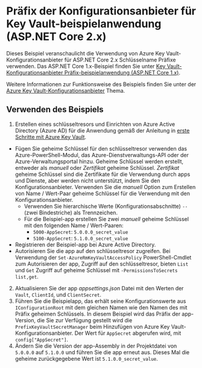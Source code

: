 # <a name="prefix-key-vault-configuration-provider-sample-application-aspnet-core-2x"></a>Präfix der Konfigurationsanbieter für Key Vault-beispielanwendung (ASP.NET Core 2.x)

Dieses Beispiel veranschaulicht die Verwendung von Azure Key Vault-Konfigurationsanbieter für ASP.NET Core 2.x Schlüsselname Präfixe verwenden. Das ASP.NET Core 1.x-Beispiel finden Sie unter [Key Vault-Konfigurationsanbieter Präfix-beispielanwendung (ASP.NET Core 1.x)](https://github.com/aspnet/Docs/tree/master/aspnetcore/security/key-vault-configuration/samples/key-name-prefix-sample/1.x).

Weitere Informationen zur Funktionsweise des Beispiels finden Sie unter der [Azure Key Vault-Konfigurationsanbieter](xref:security/key-vault-configuration) Thema.

## <a name="using-the-sample"></a>Verwenden des Beispiels
1. Erstellen eines schlüsseltresors und Einrichten von Azure Active Directory (Azure AD) für die Anwendung gemäß der Anleitung in [erste Schritte mit Azure Key Vault](https://azure.microsoft.com/documentation/articles/key-vault-get-started/).
  * Fügen Sie geheime Schlüssel für den schlüsseltresor verwenden das Azure-PowerShell-Modul, das Azure-Dienstverwaltungs-API oder der Azure-Verwaltungsportal hinzu. Geheime Schlüssel werden erstellt, entweder als *manuell* oder *Zertifikat* geheime Schlüssel. *Zertifikat* geheime Schlüssel sind die Zertifikate für die Verwendung durch apps und Dienste, aber werden nicht unterstützt, indem Sie den Konfigurationsanbieter. Verwenden Sie die *manuell* Option zum Erstellen von Name / Wert-Paar geheime Schlüssel für die Verwendung mit den Konfigurationsanbieter.
    * Verwenden Sie hierarchische Werte (Konfigurationsabschnitte) `--` (zwei Bindestriche) als Trennzeichen.
    * Für die Beispiel-app erstellen Sie zwei *manuell* geheime Schlüssel mit den folgenden Name / Wert-Paaren:
      * `5000-AppSecret`: `5.0.0.0_secret_value`
      * `5100-AppSecret`: `5.1.0.0_secret_value`
  * Registrieren der Beispiel-app bei Azure Active Directory.
  * Autorisieren Sie die app auf den schlüsseltresor zugreifen. Bei Verwendung der `Set-AzureRmKeyVaultAccessPolicy` PowerShell-Cmdlet zum Autorisieren der app, Zugriff auf den schlüsseltresor, bieten `List` und `Get` Zugriff auf geheime Schlüssel mit `-PermissionsToSecrets list,get`.
2. Aktualisieren Sie der app *appsettings.json* Datei mit den Werten der `Vault`, `ClientId`, und `ClientSecret`.
3. Führen Sie die Beispielapp, das erhält seine Konfigurationswerte aus `IConfigurationRoot` mit dem gleichen Namen wie den Namen des mit Präfix geheimen Schlüssels. In diesem Beispiel wird das Präfix der app-Version, die Sie zur Verfügung gestellt wird die `PrefixKeyVaultSecretManager` beim Hinzufügen von Azure Key Vault-Konfigurationsanbieter. Der Wert für `AppSecret` abgerufen wird, mit `config["AppSecret"]`.
4. Ändern Sie die Version der app-Assembly in der Projektdatei von `5.0.0.0` auf `5.1.0.0` und führen Sie die app erneut aus. Dieses Mal die geheime zurückgegebene Wert ist `5.1.0.0_secret_value`.

